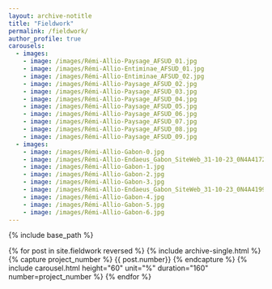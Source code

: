 ```yaml
---
layout: archive-notitle
title: "Fieldwork"
permalink: /fieldwork/
author_profile: true
carousels:
  - images:
    - image: /images/Rémi-Allio-Paysage_AFSUD_01.jpg
    - image: /images/Rémi-Allio-Entiminae_AFSUD_01.jpg
    - image: /images/Rémi-Allio-Entiminae_AFSUD_02.jpg
    - image: /images/Rémi-Allio-Paysage_AFSUD_02.jpg
    - image: /images/Rémi-Allio-Paysage_AFSUD_03.jpg
    - image: /images/Rémi-Allio-Paysage_AFSUD_04.jpg
    - image: /images/Rémi-Allio-Paysage_AFSUD_05.jpg
    - image: /images/Rémi-Allio-Paysage_AFSUD_06.jpg
    - image: /images/Rémi-Allio-Paysage_AFSUD_07.jpg
    - image: /images/Rémi-Allio-Paysage_AFSUD_08.jpg
    - image: /images/Rémi-Allio-Paysage_AFSUD_09.jpg
  - images:
    - image: /images/Rémi-Allio-Gabon-0.jpg
    - image: /images/Rémi-Allio-Endaeus_Gabon_SiteWeb_31-10-23_0N4A4172.jpg
    - image: /images/Rémi-Allio-Gabon-1.jpg
    - image: /images/Rémi-Allio-Gabon-2.jpg
    - image: /images/Rémi-Allio-Gabon-3.jpg
    - image: /images/Rémi-Allio-Endaeus_Gabon_SiteWeb_31-10-23_0N4A4199.jpg
    - image: /images/Rémi-Allio-Gabon-4.jpg
    - image: /images/Rémi-Allio-Gabon-5.jpg
    - image: /images/Rémi-Allio-Gabon-6.jpg
---
```


{% include base_path %}


{% for post in site.fieldwork reversed %}
  {% include archive-single.html %}
  {% capture project_number %}
  {{ post.number}}
  {% endcapture %}
  {% include carousel.html height="60" unit="%" duration="160" number=project_number %}
{% endfor %}
